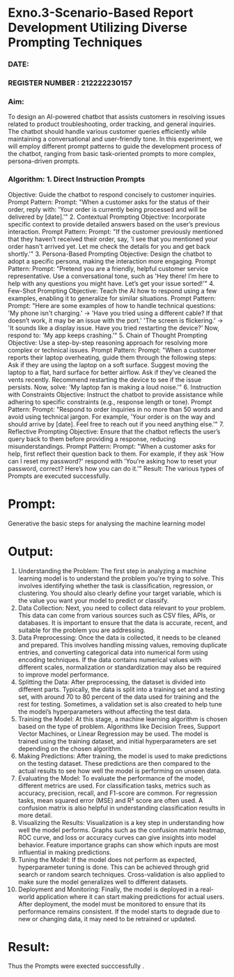 # Exno.3-Scenario-Based Report Development Utilizing Diverse Prompting Techniques
### DATE:                                                                            
### REGISTER NUMBER : 212222230157 
### Aim: 
To design an AI-powered chatbot that assists customers in resolving issues related to product troubleshooting, order tracking, and general inquiries. The chatbot should handle various customer queries efficiently while maintaining a conversational and user-friendly tone. In this experiment, we will employ different prompt patterns to guide the development process of the chatbot, ranging from basic task-oriented prompts to more complex, persona-driven prompts.

### Algorithm:  1. Direct Instruction Prompts
Objective: Guide the chatbot to respond concisely to customer inquiries.
Prompt Pattern:
Prompt: "When a customer asks for the status of their order, reply with: 'Your order is currently being processed and will be delivered by [date].'"
2. Contextual Prompting
Objective: Incorporate specific context to provide detailed answers based on the user’s previous interaction.
Prompt Pattern:
Prompt: "If the customer previously mentioned that they haven’t received their order, say, 'I see that you mentioned your order hasn't arrived yet. Let me check the details for you and get back shortly.'"
3. Persona-Based Prompting
Objective: Design the chatbot to adopt a specific persona, making the interaction more engaging.
Prompt Pattern:
Prompt: "Pretend you are a friendly, helpful customer service representative. Use a conversational tone, such as 'Hey there! I’m here to help with any questions you might have. Let’s get your issue sorted!'"
4. Few-Shot Prompting
Objective: Teach the AI how to respond using a few examples, enabling it to generalize for similar situations.
Prompt Pattern:
Prompt: "Here are some examples of how to handle technical questions:
'My phone isn't charging.' → 'Have you tried using a different cable? If that doesn’t work, it may be an issue with the port.'
'The screen is flickering.' → 'It sounds like a display issue. Have you tried restarting the device?'
Now, respond to: 'My app keeps crashing.'"
5. Chain of Thought Prompting
Objective: Use a step-by-step reasoning approach for resolving more complex or technical issues.
Prompt Pattern:
Prompt: "When a customer reports their laptop overheating, guide them through the following steps:
Ask if they are using the laptop on a soft surface.
Suggest moving the laptop to a flat, hard surface for better airflow.
Ask if they’ve cleaned the vents recently.
Recommend restarting the device to see if the issue persists.
Now, solve: 'My laptop fan is making a loud noise.'"
6. Instruction with Constraints
Objective: Instruct the chatbot to provide assistance while adhering to specific constraints (e.g., response length or tone).
Prompt Pattern:
Prompt: "Respond to order inquiries in no more than 50 words and avoid using technical jargon. For example, 'Your order is on the way and should arrive by [date]. Feel free to reach out if you need anything else.'"
7. Reflective Prompting
Objective: Ensure that the chatbot reflects the user’s query back to them before providing a response, reducing misunderstandings.
Prompt Pattern:
Prompt: "When a customer asks for help, first reflect their question back to them. For example, if they ask 'How can I reset my password?' respond with 'You're asking how to reset your password, correct? Here’s how you can do it.'"
Result: The various types of Prompts are executed successfully.

# Prompt:
Generative the basic steps for analysing the machine learning model


# Output:
1. Understanding the Problem: The first step in analyzing a machine learning model is to understand the
problem you're trying to solve. This involves identifying whether the task is classification, regression, or
clustering. You should also clearly define your target variable, which is the value you want your model to
predict or classify.
2. Data Collection: Next, you need to collect data relevant to your problem. This data can come from various
sources such as CSV files, APIs, or databases. It is important to ensure that the data is accurate, recent, and
suitable for the problem you are addressing.
3. Data Preprocessing: Once the data is collected, it needs to be cleaned and prepared. This involves handling
missing values, removing duplicate entries, and converting categorical data into numerical form using
encoding techniques. If the data contains numerical values with different scales, normalization or
standardization may also be required to improve model performance.
4. Splitting the Data: After preprocessing, the dataset is divided into different parts. Typically, the data is split
into a training set and a testing set, with around 70 to 80 percent of the data used for training and the rest for
testing. Sometimes, a validation set is also created to help tune the model’s hyperparameters without affecting
the test data.
5. Training the Model: At this stage, a machine learning algorithm is chosen based on the type of problem.
Algorithms like Decision Trees, Support Vector Machines, or Linear Regression may be used. The model is
trained using the training dataset, and initial hyperparameters are set depending on the chosen algorithm.
6. Making Predictions: After training, the model is used to make predictions on the testing dataset. These
predictions are then compared to the actual results to see how well the model is performing on unseen data.
7. Evaluating the Model: To evaluate the performance of the model, different metrics are used. For
classification tasks, metrics such as accuracy, precision, recall, and F1-score are common. For regression tasks,
mean squared error (MSE) and R² score are often used. A confusion matrix is also helpful in understanding
classification results in more detail.
8. Visualizing the Results: Visualization is a key step in understanding how well the model performs. Graphs
such as the confusion matrix heatmap, ROC curve, and loss or accuracy curves can give insights into model
behavior. Feature importance graphs can show which inputs are most influential in making predictions.
9. Tuning the Model: If the model does not perform as expected, hyperparameter tuning is done. This can be
achieved through grid search or random search techniques. Cross-validation is also applied to make sure the
model generalizes well to different datasets.
10. Deployment and Monitoring: Finally, the model is deployed in a real-world application where it can start
making predictions for actual users. After deployment, the model must be monitored to ensure that its
performance remains consistent. If the model starts to degrade due to new or changing data, it may need to
be retrained or updated.


# Result: 
Thus the Prompts were exected succcessfully .



